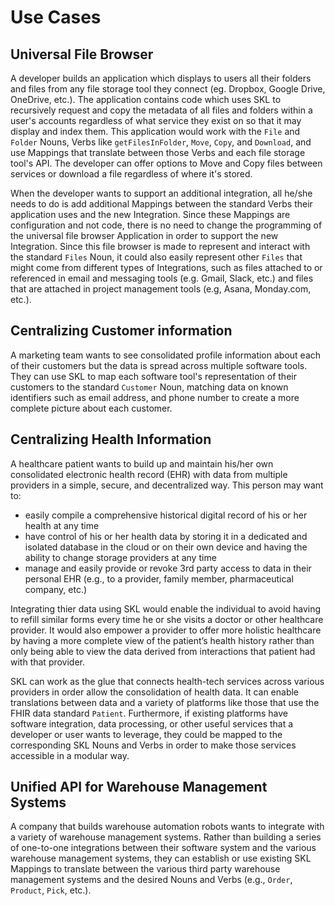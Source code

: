 # Use Cases

## Universal File Browser

A developer builds an application which displays to users all their folders and files from any file storage tool they connect (eg. Dropbox, Google Drive, OneDrive, etc.). The application contains code which uses SKL to recursively request and copy the metadata of all files and folders within a user's accounts regardless of what service they exist on so that it may display and index them. This application would work with the `File` and `Folder` Nouns, Verbs like `getFilesInFolder`, `Move`, `Copy`, and `Download`, and use Mappings that translate between those Verbs and each file storage tool's API. The developer can offer options to Move and Copy files between services or download a file regardless of where it's stored.

When the developer wants to support an additional integration, all he/she needs to do is add additional Mappings between the standard Verbs their application uses and the new Integration. Since these Mappings are configuration and not code, there is no need to change the programming of the universal file browser Application in order to support the new Integration. Since this file browser is made to represent and interact with the standard `Files` Noun, it could also easily represent other `Files` that might come from different types of Integrations, such as files attached to or referenced in email and messaging tools (e.g. Gmail, Slack, etc.) and files that are attached in project management tools (e.g, Asana, Monday.com, etc.).

## Centralizing Customer information

A marketing team wants to see consolidated profile information about each of their customers but the data is spread across multiple software tools. They can use SKL to map each software tool's representation of their customers to the standard `Customer` Noun, matching data on known identifiers such as email address, and phone number to create a more complete picture about each customer.

## Centralizing Health Information

A healthcare patient wants to build up and maintain his/her own consolidated electronic health record (EHR) with data from multiple providers in a simple, secure, and decentralized way. This person may want to:

* easily compile a comprehensive historical digital record of his or her health at any time
* have control of his or her health data by storing it in a dedicated and isolated database in the cloud or on their own device and having the ability to change storage providers at any time
* manage and easily provide or revoke 3rd party access to data in their personal EHR (e.g., to a provider, family member, pharmaceutical company, etc.)

Integrating thier data using SKL would enable the individual to avoid having to refill similar forms every time he or she visits a doctor or other healthcare provider. It would also empower a provider to offer more holistic healthcare by having a more complete view of the patient’s health history rather than only being able to view the data derived from interactions that patient had with that provider.

SKL can work as the glue that connects health-tech services across various providers in order allow the consolidation of health data. It can enable translations between data and a variety of platforms like those that use the FHIR data standard `Patient`. Furthermore, if existing platforms have software integration, data processing, or other useful services that a developer or user wants to leverage, they could be mapped to the corresponding SKL Nouns and Verbs in order to make those services accessible in a modular way.

## Unified API for Warehouse Management Systems

A company that builds warehouse automation robots wants to integrate with a variety of warehouse management systems. Rather than building a series of one-to-one integrations between their software system and the various warehouse management systems, they can establish or use existing SKL Mappings to translate between the various third party warehouse management systems and the desired Nouns and Verbs (e.g., `Order`, `Product`, `Pick`, etc.).
